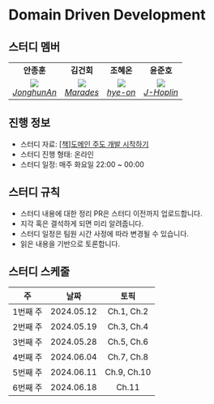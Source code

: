 # Domain Driven Development


## 스터디 멤버

<table>
    <tr align="center">
        <td><B>안종훈<B></td>
        <td><B>김건회<B></td>
        <td><B>조혜온<B></td>
        <td><B>윤준호<B></td>
    </tr>
    <tr align="center">
        <td>
            <img src="https://github.com/JonghunAn.png?size=100">
            <br>
            <a href="https://github.com/JonghunAn"><I>JonghunAn</I></a>
        </td>
        <td>
            <img src="https://github.com/Marades.png?size=100">
            <br>
            <a href="https://github.com/Marades"><I>Marades</I></a>
        </td>
        <td>
          <img src="https://github.com/hye-on.png?size=100">
            <br>
            <a href="https://github.com/hye-on"><I>hye-on</I></a>
        </td>
        <td>
          <img src="https://github.com/J-Hoplin.png?size=100">
            <br>
            <a href="https://github.com/J-Hoplin"><I>J-Hoplin</I></a>
        </td>
    </tr>
</table>


## 진행 정보
- 스터디 자료: [[책]도메인 주도 개발 시작하기](https://product.kyobobook.co.kr/detail/S000001810495)
- 스터디 진행 형태: 온라인
- 스터디 일정: 매주 화요일 22:00 ~ 00:00

## 스터디 규칙
- 스터디 내용에 대한 정리 PR은 스터디 이전까지 업로드합니다.
- 지각 혹은 결석하게 되면 미리 알려줍니다.
- 스터디 일정은 팀원 시간 사정에 따라 변경될 수 있습니다.
- 읽은 내용을 기반으로 토론합니다.

## 스터디 스케줄

|    주    |     날짜     |        토픽      |
|:-------:|:----------:|:----------------:|
| 1번째 주  | 2024.05.12 |    Ch.1, Ch.2    |
| 2번째 주  | 2024.05.19 |    Ch.3, Ch.4    | 
| 3번째 주  | 2024.05.28 |    Ch.5, Ch.6    | 
| 4번째 주  | 2024.06.04 |    Ch.7, Ch.8    | 
| 5번째 주  | 2024.06.11 |    Ch.9, Ch.10   | 
| 6번째 주  | 2024.06.18 |    Ch.11         | 

